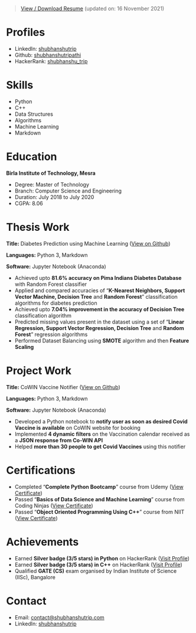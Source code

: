 >[View / Download Resume](/Documents/Shubhanshu%20Tripathi%20Resume.pdf) (updated on: 16 November 2021)

# Profiles
- LinkedIn: [shubhanshutrip](https://www.linkedin.com/in/shubhanshutrip)
- Github: [shubhanshutripathi](https://github.com/shubhanshutripathi)
- HackerRank: [shubhanshu_trip](https://www.hackerrank.com/shubhanshu_trip)

# Skills
- Python
- C++
- Data Structures
- Algorithms
- Machine Learning
- Markdown

# Education
**Birla Institute of Technology, Mesra**
- Degree: Master of Technology
- Branch: Computer Science and Engineering
- Duration: July 2018 to July 2020
- CGPA: 8.06

# Thesis Work

**Title:** Diabetes Prediction using Machine Learning ([View on Github](https://github.com/ShubhanshuTripathi/Diabetes-Prediction))

**Languages:** Python 3, Markdown

**Software:** Jupyter Notebook (Anaconda)
-	Achieved upto **81.6% accuracy on Pima Indians Diabetes Database** with Random Forest classifier
-	Applied and compared accuracies of “**K-Nearest Neighbors, Support Vector Machine, Decision Tree** and **Random Forest**” classification algorithms for diabetes prediction
-	Achieved upto **7.04% improvement in the accuracy of Decision Tree** classification algorithm
-	Predicted missing values present in the dataset using a set of “**Linear Regression, Support Vector Regression, Decision Tree** and **Random Forest**” regression algorithms
- Performed Dataset Balancing using **SMOTE** algorithm and then **Feature Scaling**

# Project Work

**Title:** CoWIN Vaccine Notifier ([View on Github](https://github.com/ShubhanshuTripathi/CoWIN-Vaccine-Notifier))

**Languages:** Python 3, Markdown

**Software:** Jupyter Notebook (Anaconda)
- Developed a Python notebook to **notify user as soon as desired Covid Vaccine is available** on CoWIN website for booking
- Implemented **4 dynamic filters** on the Vaccination calendar received as a **JSON response from Co-WIN API**
- Helped **more than 30 people to get Covid Vaccines** using this notifier

# Certifications
- Completed “**Complete Python Bootcamp**” course from Udemy ([View Certificate](https://www.udemy.com/certificate/UC-8406f3da-58cb-4c48-ae37-acde960790fd))
- Passed “**Basics of Data Science and Machine Learning**” course from Coding Ninjas ([View Certificate](http://students.codingninjas.com/verify/65b6af5ee928bb1c))
- Passed “**Object Oriented Programming Using C++**” course from NIIT ([View Certificate](/Documents/ST%20CPP%20Certificate%20(NIIT).pdf))

# Achievements
- Earned **Silver badge (3/5 stars) in Python** on HackerRank ([Visit Profile](https://www.hackerrank.com/shubhanshu_trip))
- Earned **Silver badge (3/5 stars) in C++** on HackerRank ([Visit Profile](https://www.hackerrank.com/shubhanshu_trip))
- Qualified **GATE (CS)** exam organised by Indian Institute of Science (IISc), Bangalore

# Contact
- Email: [contact@shubhanshutrip.com](mailto:contact@shubhanshutrip.com)
- LinkedIn: [shubhanshutrip](https://www.linkedin.com/in/shubhanshutrip)

